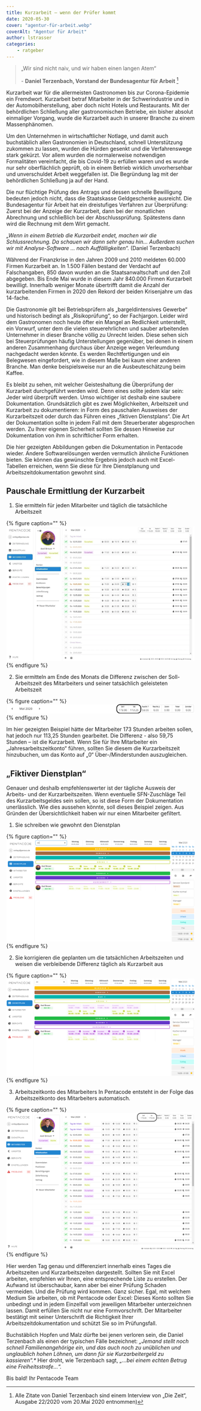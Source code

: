 ```yaml
---
title: Kurzarbeit – wenn der Prüfer kommt
date: 2020-05-30
cover: "agentur-für-arbeit.webp"
coverAlt: "Agentur für Arbeit"
author: lstrasser
categories:
    - ratgeber
---
```



> „Wir sind nicht naiv, und wir haben einen langen Atem“
>
> \- **Daniel Terzenbach, Vorstand der Bundesagentur für Arbeit** [^1]

Kurzarbeit war für die allermeisten Gastronomen bis zur Corona-Epidemie ein
Fremdwort. Kurzarbeit betraf Mitarbeiter in der Schwerindustrie und in der
Automobilherstellung, aber doch nicht Hotels und Restaurants. Mit der
behördlichen Schließung aller gastronomischen Betriebe, ein bisher absolut
einmaliger Vorgang, wurde die Kurzarbeit auch in unserer Branche zu einem
Massenphänomen.

Um den Unternehmen in wirtschaftlicher Notlage, und damit auch buchstäblich
allen Gastronomien in Deutschland, schnell Unterstützung zukommen zu lassen,
wurden die Hürden gesenkt und die Verfahrenswege stark gekürzt. Vor allem wurden
die normalerweise notwendigen Formalitäten vereinfacht, die bis Covid-19 zu
erfüllen waren und es wurde nur sehr oberflächlich geprüft, ob in einem Betrieb
wirklich unvorhersehbar und unverschuldet Arbeit weggefallen ist. Die Begründung
lag mit der behördlichen Schließung ja auf der Hand.

Die nur flüchtige Prüfung des Antrags und dessen schnelle Bewilligung bedeuten
jedoch nicht, dass die Staatskasse Geldgeschenke ausreicht. Die Bundesagentur
für Arbeit hat ein dreistufiges Verfahren zur Überprüfung: Zuerst bei der
Anzeige der Kurzarbeit, dann bei der monatlichen Abrechnung und schließlich bei
der Abschlussprüfung. Spätestens dann wird die Rechnung mit dem Wirt gemacht.

<cite> „Wenn in einem Betrieb die Kurzarbeit endet, machen wir die Schlussrechnung. Da
schauen wir dann sehr genau hin… Außerdem suchen wir mit Analyse-Software … nach
Auffälligkeiten“. </cite> (Daniel Terzenbach)

Während der Finanzkrise in den Jahren 2009 und 2010 meldeten 60.000 Firmen
Kurzarbeit an. In 1.500 Fällen bestand der Verdacht auf Falschangaben, 850 davon
wurden an die Staatsanwaltschaft und den Zoll abgegeben. Bis Ende Mai wurde in
diesem Jahr 840.000 Firmen Kurzarbeit bewilligt. Innerhalb weniger Monate
übertrifft damit die Anzahl der kurzarbeitenden Firmen in 2020 den Rekord der
beiden Krisenjahre um das 14-fache.

Die Gastronomie gilt bei Betriebsprüfern als „bargeldintensives Gewerbe“ und
historisch bedingt als „Risikoprüfung“, so der Fachjargon. Leider wird dem
Gastronomen noch heute öfter ein Mangel an Redlichkeit unterstellt, ein Vorwurf,
unter dem die vielen steuerehrlichen und sauber arbeitenden Unternehmer in
dieser Branche völlig zu Unrecht leiden. Diese sehen sich bei Steuerprüfungen
häufig Unterstellungen gegenüber, bei denen in einem anderen Zusammenhang
durchaus über Anzeige wegen Verleumdung nachgedacht werden könnte. Es werden
Rechtfertigungen und ein Belegwesen eingefordert, wie in diesem Maße bei kaum
einer anderen Branche. Man denke beispielsweise nur an die Ausbeuteschätzung
beim Kaffee.

Es bleibt zu sehen, mit welcher Geisteshaltung die Überprüfung der Kurzarbeit
durchgeführt werden wird. Denn eines sollte jedem klar sein: Jeder wird
überprüft werden. Umso wichtiger ist deshalb eine saubere Dokumentation.
Grundsätzlich gibt es zwei Möglichkeiten, Arbeitszeit und Kurzarbeit zu
dokumentieren: in Form des pauschalen Ausweises der Kurzarbeitszeit oder durch
das Führen eines „fiktiven Dienstplans“. Die Art der Dokumentation sollte in
jedem Fall mit dem Steuerberater abgesprochen werden. Zu Ihrer eigenen
Sicherheit sollten Sie dessen Hinweise zur Dokumentation von ihm in
schriftlicher Form erhalten.

Die hier gezeigten Abbildungen geben die Dokumentation in Pentacode wieder.
Andere Softwarelösungen werden vermutlich ähnliche Funktionen bieten. Sie können
das gewünschte Ergebnis jedoch auch mit Excel-Tabellen erreichen, wenn Sie diese
für Ihre Dienstplanung und Arbeitszeitdokumentation gewohnt sind.

## Pauschale Ermittlung der Kurzarbeit

1.	Sie ermitteln für jeden Mitarbeiter und täglich die tatsächliche Arbeitszeit

{% figure caption="" %}
<img src = "kurz-1.webp"/>
{% endfigure %}

2.	Sie ermitteln am Ende des Monats die Differenz zwischen der Soll-Arbeitszeit
des Mitarbeiters und seiner tatsächlich geleisteten Arbeitszeit 

{% figure caption="" %}
<img src = "kurz-2.webp"/>
{% endfigure %}

Im hier gezeigten Beispiel hätte der Mitarbeiter 173 Stunden arbeiten sollen,
hat jedoch nur 113,25 Stunden gearbeitet. Die Differenz - also 59,75 Stunden –
ist die Kurzarbeit.
Wenn Sie für Ihre Mitarbeiter ein „Jahresarbeitszeitkonto“ führen, sollten Sie
diesem die Kurzarbeitszeit hinzubuchen, um das Konto auf „0“ Über-/Minderstunden
auszugleichen.

## „Fiktiver Dienstplan“

Genauer und deshalb empfehlenswerter ist der tägliche Ausweis der Arbeits- und der Kurzarbeitszeiten. Wenn eventuelle SFN-Zuschläge Teil des Kurzarbeitsgeldes sein sollen, so ist diese Form der Dokumentation unerlässlich.
Wie dies aussehen könnte, soll dieses Beispiel zeigen. Aus Gründen der Übersichtlichkeit haben wir nur einen Mitarbeiter gefiltert.

1.	Sie schreiben wie gewohnt den Dienstplan


{% figure caption="" %}
<img src = "kurz-3.webp"/>
{% endfigure %}

2.	Sie korrigieren die geplanten um die tatsächlichen Arbeitszeiten und weisen
die verbleibende Differenz täglich als Kurzarbeit aus

{% figure caption="" %}
<img src = "kurz-4.webp"/>
{% endfigure %}


3.	Arbeitszeitkonto des Mitarbeiters
In Pentacode entsteht in der Folge das Arbeitszeitkonto des Mitarbeiters automatisch.

{% figure caption="" %}
<img src = "kurz-5.webp"/>
{% endfigure %}


Hier werden Tag genau und differenziert innerhalb eines Tages die Arbeitszeiten
und Kurzarbeitszeiten dargestellt.
Sollten Sie mit Excel arbeiten, empfehlen wir Ihnen, eine entsprechende Liste zu
erstellen. Der Aufwand ist überschaubar, kann aber bei einer Prüfung Schaden
vermeiden. Und die Prüfung wird kommen. Ganz sicher.
Egal, mit welchem Medium Sie arbeiten, ob mit Pentacode oder Excel: Dieses Konto
sollten Sie unbedingt und in jedem Einzelfall vom jeweiligen Mitarbeiter
unterzeichnen lassen. Damit erfüllen Sie nicht nur eine Formvorschrift. Der
Mitarbeiter bestätigt mit seiner Unterschrift die Richtigkeit Ihrer
Arbeitszeitdokumentation und schützt Sie so im Prüfungsfall.

Buchstäblich Hopfen und Malz dürfte bei jenen verloren sein, die Daniel
Terzenbach als einen der typischen Fälle bezeichnet:
<cite> „Jemand stellt noch schnell Familienangehörige ein, und das auch noch zu
unüblichen und unglaublich hohen Löhnen, um dann für sie Kurzarbeitergeld zu
kassieren“.* </cite>
Hier droht, wie Terzenbach sagt, <cite> „…bei einem echten Betrug eine
Freiheitsstrafe…“. </cite>

Bis bald!
Ihr Pentacode Team


[^1]: Alle Zitate von Daniel Terzenbach sind einem Interview von „Die Zeit“, Ausgabe
22/2020 vom 20.Mai 2020 entnommen)